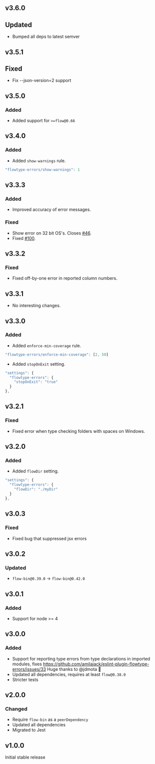 ## v3.6.0
## Updated
- Bumped all deps to latest semver

## v3.5.1
## Fixed
- Fix --json-version=2 support

## v3.5.0
### Added
- Added support for `>=flow@0.66`

## v3.4.0
### Added
- Added `show-warnings` rule.

```js
"flowtype-errors/show-warnings": 1
```

## v3.3.3
### Added
- Improved accuracy of error messages.
### Fixed
- Show error on 32 bit OS's. Closes [#46](https://github.com/amilajack/eslint-plugin-flowtype-errors/issues/46).
- Fixed [#100](https://github.com/amilajack/eslint-plugin-flowtype-errors/issues/100).

## v3.3.2
### Fixed
- Fixed off-by-one error in reported column numbers.

## v3.3.1
- No interesting changes.

## v3.3.0
### Added
- Added `enforce-min-coverage` rule.
```js
"flowtype-errors/enforce-min-coverage": [2, 50]
```
- Added `stopOnExit` setting.
```js
"settings": {
  "flowtype-errors": {
    "stopOnExit": "true"
  }
},
```

## v3.2.1
### Fixed
- Fixed error when type checking folders with spaces on Windows.

## v3.2.0
### Added
- Added `flowDir` setting.
```js
"settings": {
  "flowtype-errors": {
    "flowDir": "./myDir"
  }
},
```

## v3.0.3
### Fixed

- Fixed bug that suppressed jsx errors

## v3.0.2
### Updated
- `flow-bin@0.39.0` -> `flow-bin@0.42.0`

## v3.0.1
### Added
- Support for node >= 4

## v3.0.0
### Added
- Support for reporting type errors from type declarations in imported modules, fixes https://github.com/amilajack/eslint-plugin-flowtype-errors/issues/33 Huge thanks to @jdmota 🎉
- Updated all dependencies, requires at least `flow@0.38.0`
- Stricter tests

## v2.0.0
### Changed
- Require `flow-bin` as a `peerDependency`
- Updated all dependencies
- Migrated to Jest

## v1.0.0
Initial stable release
